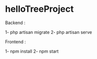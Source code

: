 # helloTreeProject

Backend : 
  
  1- php artisan migrate 
  2- php artisan serve

Frontend :

  1- npm install 
  2- npm start 
